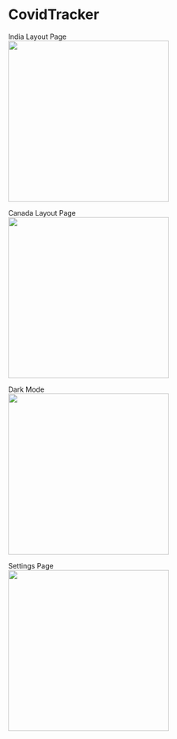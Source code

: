 # CovidTracker

India Layout Page
<br><img src="https://user-images.githubusercontent.com/47169164/99157375-05806480-267d-11eb-886a-0455eac2a981.jpg" width=325 align=top><br>

Canada Layout Page
<br><img src="https://user-images.githubusercontent.com/47169164/99157373-05806480-267d-11eb-9d0a-b666861e1813.jpg" width=325 align=top><br>

Dark Mode
<br><img src="https://user-images.githubusercontent.com/47169164/99157371-044f3780-267d-11eb-955f-1c83549f1f6d.jpg" width=325 align=top><br>

Settings Page
<br><img src="https://user-images.githubusercontent.com/47169164/99157372-04e7ce00-267d-11eb-90ed-de9f3b52b88c.jpg" width=325 align=top><br>
